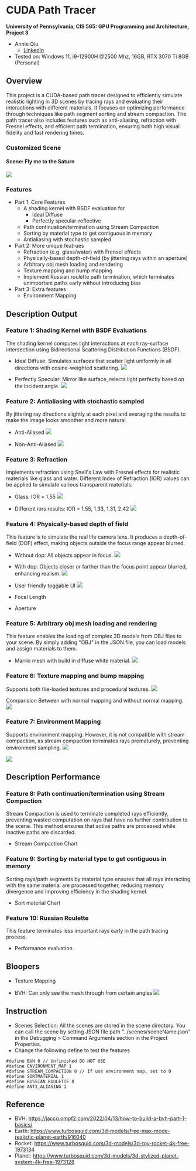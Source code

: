 CUDA Path Tracer
================

**University of Pennsylvania, CIS 565: GPU Programming and Architecture, Project 3**

* Annie Qiu
   * [LinkedIn](https://github.com/AnnieQiuuu/Project0-Getting-Started/blob/main/www.linkedin.com/in/annie-qiu-30531921a)
* Tested on: Windows 11, i9-12900H @2500 Mhz, 16GB, RTX 3070 Ti 8GB (Personal)

## Overview
This project is a CUDA-based path tracer designed to efficiently simulate realistic lighting in 3D scenes by tracing rays and evaluating their interactions with different materials. It focuses on optimizing performance through techniques like path segment sorting and stream compaction. The path tracer also includes features such as anti-aliasing, refraction with Fresnel effects, and efficient path termination, ensuring both high visual fidelity and fast rendering times.

### Customized Scene
#### Scene: Fly me to the Saturn
![](./img/final.png)

### Features
- Part 1: Core Features
    - A shading kernel with BSDF evaluation for
        - Ideal Diffuse
        - Perfectly specular-reflective
    - Path continuation/termination using Stream Compaction
    - Sorting by material type to get contiguous in memory
    - Antialiasing with stochastic sampled
- Part 2: More unique featrues
    -  Refraction (e.g. glass/water) with Frensel effects
    -  Physically-based depth-of-field (by jittering rays within an aperture)
    -  Arbitrary obj mesh loading and rendering 
    -  Texture mapping and bump mapping
    -  Implement Russian roulette path termination, which terminates unimportant paths early without introducing bias
- Part 3: Extra features
    - Environment Mapping

## Description Output

### Feature 1: Shading Kernel with BSDF Evaluations
The shading kernel computes light interactions at each ray-surface intersection using Bidirectional Scattering Distribution Functions (BSDF). 
- Ideal Diffuse: Simulates surfaces that scatter light uniformly in all directions with cosine-weighted scattering.
![](./img/idealDiffuse.png)

- Perfectly Specular: Mirror like surface, relects light perfectly based on the incident angle.
![](./img/mirror.png)

### Feature 2: Antialiasing with stochastic sampled
By jittering ray directions slightly at each pixel and averaging the results to make the image looks smoother and more natural.
- Anti-Aliased
![](./img/Anti.jpg)

- Non-Anti-Aliased
![](./img/nonAnti.jpg)

### Feature 3: Refraction
Implements refraction using Snell's Law with Fresnel effects for realistic materials like glass and water. Different Index of Refraction (IOR) values can be applied to simulate various transparent materials:
- Glass: IOR = 1.55
![](./img/glass.png)

- Different iors results: IOR = 1.55, 1.33, 1.31, 2.42
![](./img/iors.png)

### Feature 4: Physically-based depth of field
This feature is to simulate the real life camera lens. It produces a depth-of-field (DOF) effect, making objects outside the focus range appear blurred.
- Without dop: All objects appear in focus.
![](./img/nonDop.png)

- With dop: Objects closer or farther than the focus point appear blurred, enhancing realism.
![](./img/dop.png)

- User friendly toggable UI
![](./img/UI.png)
- Focal Length
- Aperture

### Feature 5: Arbitrary obj mesh loading and rendering 
This feature enables the loading of complex 3D models from OBJ files to your scene. By simply adding "OBJ" in the JSON file, you can load models and assign materials to them.
- Marrio mesh with build in diffuse white material.
![](./img/mesh.png)

### Feature 6: Texture mapping and bump mapping
Supports both file-loaded textures and procedural textures.
![](./img/skyBox2.png)

Comparision Between with normal mapping and without normal mapping.
![](./img/normMap.jpg)

### Feature 7: Environment Mapping
Supports environment mapping. However, it is not compatible with stream compaction, as stream compaction terminates rays prematurely, preventing environment sampling.
![](./img/skyBox1.png)

![](./img/skyBox2.png)

## Description Performance

### Feature 8: Path continuation/termination using Stream Compaction
Stream Compaction is used to terminate completed rays efficiently, preventing wasted computation on rays that have no further contribution to the scene. This method ensures that active paths are processed while inactive paths are discarded. 
- Stream Compaction Chart

### Feature 9: Sorting by material type to get contiguous in memory
Sorting rays/path segments by material type ensures that all rays interacting with the same material are processed together, reducing memory divergence and improving efficiency in the shading kernel.
- Sort material Chart

### Feature 10: Russian Roulette
This feature terminates less important rays early in the path tracing process.
- Performance evaluation

## Bloopers
- Texture Mapping

- BVH: Can only see the mesh through from certain angles
![](./img/bvhBug.png)

## Instruction
- Scenes Selection: All the scenes are stored in the scene directory. You can call the scene by setting JSON file path "../scenes/sceneName.json" in the Debugging > Command Arguments section in the Project Properties.
- Change the following define to test the features
```
#define BVH 0 // Unfinished DO NOT USE
#define ENVIRONMENT_MAP 1
#define STREAM_COMPACTION 0 // If use environment map, set to 0
#define SORTMATERIAL 1
#define RUSSIAN_ROULETTE 0
#define ANTI_ALIASING 1
```

## Reference
- BVH: https://jacco.ompf2.com/2022/04/13/how-to-build-a-bvh-part-1-basics/
- Earth: https://www.turbosquid.com/3d-models/free-max-mode-realistic-planet-earth/916040
- Rocket: https://www.turbosquid.com/3d-models/3d-toy-rocket-4k-free-1973134
- Planet: https://www.turbosquid.com/3d-models/3d-stylized-planet-system-4k-free-1973128


